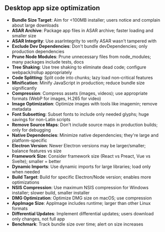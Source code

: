 ## Desktop app size optimization

- **Bundle Size Target**: Aim for <100MB installer; users notice and complain about large downloads
- **ASAR Archive**: Package app files in ASAR archive; faster loading and smaller size
- **ASAR Integrity**: Use asarIntegrity to verify ASAR wasn't tampered with
- **Exclude Dev Dependencies**: Don't bundle devDependencies; only production dependencies
- **Prune Node Modules**: Prune unnecessary files from node_modules; many packages include tests, docs
- **Tree Shaking**: Use tree shaking to eliminate dead code; configure webpack/rollup appropriately
- **Code Splitting**: Split code into chunks; lazy load non-critical features
- **Minification**: Minify JavaScript in production; reduce bundle size significantly
- **Compression**: Compress assets (images, videos); use appropriate formats (WebP for images, H.265 for video)
- **Image Optimization**: Optimize images with tools like imagemin; remove metadata
- **Font Subsetting**: Subset fonts to include only needed glyphs; huge savings for non-Latin scripts
- **Remove Source Maps**: Don't include source maps in production builds; only for debugging
- **Native Dependencies**: Minimize native dependencies; they're large and platform-specific
- **Electron Version**: Newer Electron versions may be larger/smaller; balance features vs size
- **Framework Size**: Consider framework size (React vs Preact, Vue vs Svelte); smaller = better
- **Dynamic Imports**: Use dynamic imports for large libraries; load only when needed
- **Build Target**: Build for specific Electron/Node version; enables more optimizations
- **NSIS Compression**: Use maximum NSIS compression for Windows installer; slower build, smaller installer
- **DMG Optimization**: Optimize DMG size on macOS; use compression
- **AppImage Size**: AppImage includes runtime; larger than other Linux formats
- **Differential Updates**: Implement differential updates; users download only changes, not full app
- **Benchmark**: Track bundle size over time; alert on size increases
